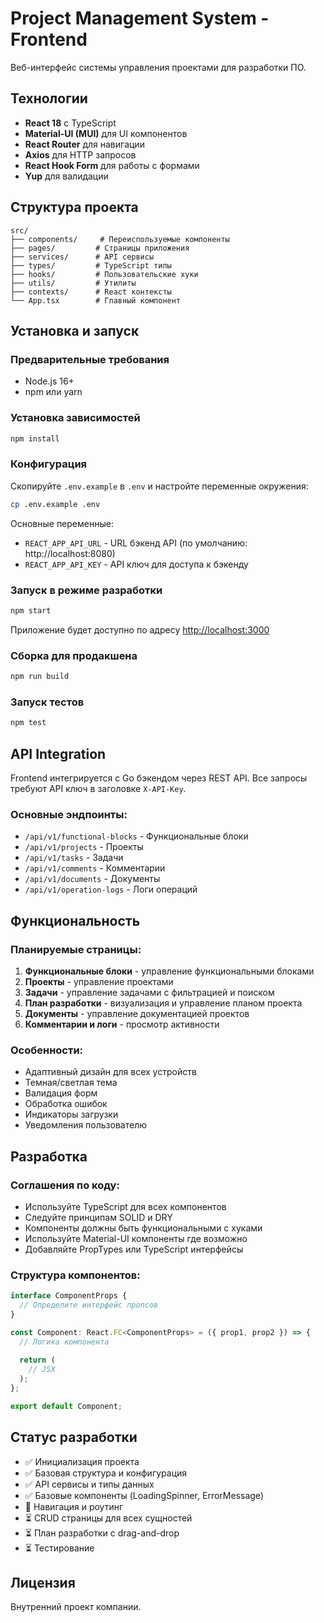 # Project Management System - Frontend

Веб-интерфейс системы управления проектами для разработки ПО.

## Технологии

- **React 18** с TypeScript
- **Material-UI (MUI)** для UI компонентов
- **React Router** для навигации
- **Axios** для HTTP запросов
- **React Hook Form** для работы с формами
- **Yup** для валидации

## Структура проекта

```
src/
├── components/     # Переиспользуемые компоненты
├── pages/         # Страницы приложения
├── services/      # API сервисы
├── types/         # TypeScript типы
├── hooks/         # Пользовательские хуки
├── utils/         # Утилиты
├── contexts/      # React контексты
└── App.tsx        # Главный компонент
```

## Установка и запуск

### Предварительные требования

- Node.js 16+ 
- npm или yarn

### Установка зависимостей

```bash
npm install
```

### Конфигурация

Скопируйте `.env.example` в `.env` и настройте переменные окружения:

```bash
cp .env.example .env
```

Основные переменные:
- `REACT_APP_API_URL` - URL бэкенд API (по умолчанию: http://localhost:8080)
- `REACT_APP_API_KEY` - API ключ для доступа к бэкенду

### Запуск в режиме разработки

```bash
npm start
```

Приложение будет доступно по адресу [http://localhost:3000](http://localhost:3000)

### Сборка для продакшена

```bash
npm run build
```

### Запуск тестов

```bash
npm test
```

## API Integration

Frontend интегрируется с Go бэкендом через REST API. Все запросы требуют API ключ в заголовке `X-API-Key`.

### Основные эндпоинты:

- `/api/v1/functional-blocks` - Функциональные блоки
- `/api/v1/projects` - Проекты
- `/api/v1/tasks` - Задачи
- `/api/v1/comments` - Комментарии
- `/api/v1/documents` - Документы
- `/api/v1/operation-logs` - Логи операций

## Функциональность

### Планируемые страницы:

1. **Функциональные блоки** - управление функциональными блоками
2. **Проекты** - управление проектами
3. **Задачи** - управление задачами с фильтрацией и поиском
4. **План разработки** - визуализация и управление планом проекта
5. **Документы** - управление документацией проектов
6. **Комментарии и логи** - просмотр активности

### Особенности:

- Адаптивный дизайн для всех устройств
- Темная/светлая тема
- Валидация форм
- Обработка ошибок
- Индикаторы загрузки
- Уведомления пользователю

## Разработка

### Соглашения по коду:

- Используйте TypeScript для всех компонентов
- Следуйте принципам SOLID и DRY
- Компоненты должны быть функциональными с хуками
- Используйте Material-UI компоненты где возможно
- Добавляйте PropTypes или TypeScript интерфейсы

### Структура компонентов:

```typescript
interface ComponentProps {
  // Определите интерфейс пропсов
}

const Component: React.FC<ComponentProps> = ({ prop1, prop2 }) => {
  // Логика компонента
  
  return (
    // JSX
  );
};

export default Component;
```

## Статус разработки

- ✅ Инициализация проекта
- ✅ Базовая структура и конфигурация
- ✅ API сервисы и типы данных
- ✅ Базовые компоненты (LoadingSpinner, ErrorMessage)
- 🔄 Навигация и роутинг
- ⏳ CRUD страницы для всех сущностей
- ⏳ План разработки с drag-and-drop
- ⏳ Тестирование

## Лицензия

Внутренний проект компании.
